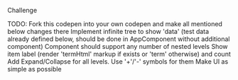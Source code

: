 Challenge

TODO:
Fork this codepen into your own codepen and make all mentioned below changes there
Implement infinite tree to show 'data' (test data already defined below, should be done in AppComponent without additional component)
Component should support any number of nested levels
Show item label (render 'termHtml' markup if exists or 'term' otherwise) and count
Add Expand/Collapse for all levels. Use '+'/'-' symbols for them
Make UI as simple as possible